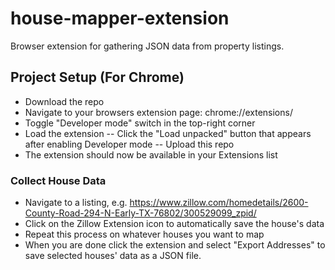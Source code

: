# house-mapper-extension

Browser extension for gathering JSON data from property listings.

## Project Setup (For Chrome)

- Download the repo
- Navigate to your browsers extension page: chrome://extensions/
- Toggle "Developer mode" switch in the top-right corner
- Load the extension
  -- Click the "Load unpacked" button that appears after enabling Developer mode
  -- Upload this repo
- The extension should now be available in your Extensions list

### Collect House Data

- Navigate to a listing, e.g. https://www.zillow.com/homedetails/2600-County-Road-294-N-Early-TX-76802/300529099_zpid/
- Click on the Zillow Extension icon to automatically save the house's data
- Repeat this process on whatever houses you want to map
- When you are done click the extension and select "Export Addresses" to save selected houses' data as a JSON file.
